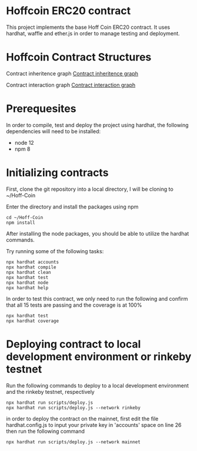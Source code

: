 # Hoffcoin ERC20 contract

This project implements the base Hoff Coin ERC20 contract. It uses hardhat, waffle and ether.js in order to manage testing and deployment.

# Hoffcoin Contract Structures

Contract inheritence graph
[Contract inheritence graph](graphs/Contract-Inheritence.png)

Contract interaction graph
[Contract interaction graph](graphs/Contract-Interactions.png)


# Prerequesites
In order to compile, test and deploy the project using hardhat, the following dependencies will need to be installed:
- node 12
- npm 8

# Initializing contracts
First, clone the git repository into a local directory, I will be cloning to ~/Hoff-Coin

Enter the directory and install the packages using npm
```shell
cd ~/Hoff-Coin
npm install
```

After installing the node packages, you should be able to utilize the hardhat commands.

Try running some of the following tasks:

```shell
npx hardhat accounts
npx hardhat compile
npx hardhat clean
npx hardhat test
npx hardhat node
npx hardhat help
```
In order to test this contract, we only need to run the following and confirm that all 15 tests are passing and the coverage is at 100%

```shell
npx hardhat test
npx hardhat coverage
```

# Deploying contract to local development environment or rinkeby testnet

Run the following commands to deploy to a local development environment and the rinkeby testnet, respectively

```shell
npx hardhat run scripts/deploy.js
npx hardhat run scripts/deploy.js --network rinkeby
```

in order to deploy the contract on the mainnet, first edit the file hardhat.config.js to input your private key in 'accounts' space on line 26
then run the following command

```shell
npx hardhat run scripts/deploy.js --network mainnet
```

